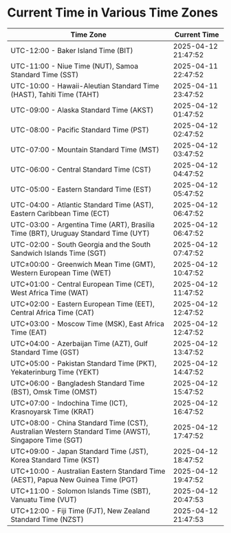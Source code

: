 # Current Time in Various Time Zones

| Time Zone | Current Time |
|-----------|--------------|
| UTC-12:00 - Baker Island Time (BIT) | 2025-04-12 21:47:52 |
| UTC-11:00 - Niue Time (NUT), Samoa Standard Time (SST) | 2025-04-11 22:47:52 |
| UTC-10:00 - Hawaii-Aleutian Standard Time (HAST), Tahiti Time (TAHT) | 2025-04-11 23:47:52 |
| UTC-09:00 - Alaska Standard Time (AKST) | 2025-04-12 01:47:52 |
| UTC-08:00 - Pacific Standard Time (PST) | 2025-04-12 02:47:52 |
| UTC-07:00 - Mountain Standard Time (MST) | 2025-04-12 03:47:52 |
| UTC-06:00 - Central Standard Time (CST) | 2025-04-12 04:47:52 |
| UTC-05:00 - Eastern Standard Time (EST) | 2025-04-12 05:47:52 |
| UTC-04:00 - Atlantic Standard Time (AST), Eastern Caribbean Time (ECT) | 2025-04-12 06:47:52 |
| UTC-03:00 - Argentina Time (ART), Brasília Time (BRT), Uruguay Standard Time (UYT) | 2025-04-12 06:47:52 |
| UTC-02:00 - South Georgia and the South Sandwich Islands Time (SGT) | 2025-04-12 07:47:52 |
| UTC±00:00 - Greenwich Mean Time (GMT), Western European Time (WET) | 2025-04-12 10:47:52 |
| UTC+01:00 - Central European Time (CET), West Africa Time (WAT) | 2025-04-12 11:47:52 |
| UTC+02:00 - Eastern European Time (EET), Central Africa Time (CAT) | 2025-04-12 12:47:52 |
| UTC+03:00 - Moscow Time (MSK), East Africa Time (EAT) | 2025-04-12 12:47:52 |
| UTC+04:00 - Azerbaijan Time (AZT), Gulf Standard Time (GST) | 2025-04-12 13:47:52 |
| UTC+05:00 - Pakistan Standard Time (PKT), Yekaterinburg Time (YEKT) | 2025-04-12 14:47:52 |
| UTC+06:00 - Bangladesh Standard Time (BST), Omsk Time (OMST) | 2025-04-12 15:47:52 |
| UTC+07:00 - Indochina Time (ICT), Krasnoyarsk Time (KRAT) | 2025-04-12 16:47:52 |
| UTC+08:00 - China Standard Time (CST), Australian Western Standard Time (AWST), Singapore Time (SGT) | 2025-04-12 17:47:52 |
| UTC+09:00 - Japan Standard Time (JST), Korea Standard Time (KST) | 2025-04-12 18:47:52 |
| UTC+10:00 - Australian Eastern Standard Time (AEST), Papua New Guinea Time (PGT) | 2025-04-12 19:47:52 |
| UTC+11:00 - Solomon Islands Time (SBT), Vanuatu Time (VUT) | 2025-04-12 20:47:53 |
| UTC+12:00 - Fiji Time (FJT), New Zealand Standard Time (NZST) | 2025-04-12 21:47:53 |
